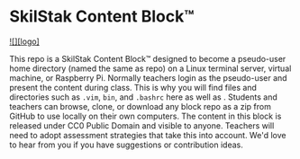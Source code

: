 # SkilStak Content Block™

[![][logo]](http://github.com/skilstak/block)

This repo is a SkilStak Content Block™ designed to become a pseudo-user
home directory (named the same as repo) on a Linux terminal server,
virtual machine, or Raspberry Pi. Normally teachers login as the
pseudo-user and present the content during class. This is why you will
find files and directories such as `.vim`, `bin`, and `.bashrc` here as
well as . Students and teachers can browse, clone, or download any block
repo as a zip from GitHub to use locally on their own computers. The
content in this block is released under CC0 Public Domain and visible
to anyone. Teachers will need to adopt assessment strategies that take
this into account. We'd love to hear from you if you have suggestions
or contribution ideas.
